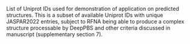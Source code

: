 List of Uniprot IDs used for demonstration of application on predicted structures.
This is a subset of available Uniprot IDs with unique JASPAR2022 entries, subject to RFNA being able to produce a complex structure processable by DeepPBS and other criteria discussed in manuscript (supplementary section 7).
